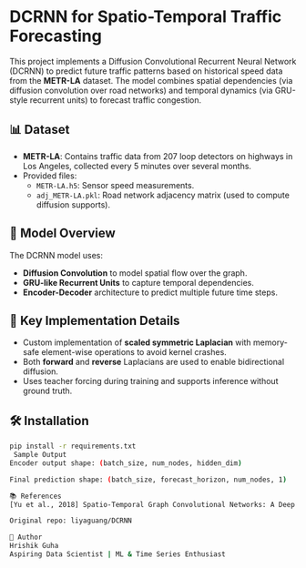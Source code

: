 # DCRNN for Spatio-Temporal Traffic Forecasting

This project implements a Diffusion Convolutional Recurrent Neural Network (DCRNN) to predict future traffic patterns based on historical speed data from the **METR-LA** dataset. The model combines spatial dependencies (via diffusion convolution over road networks) and temporal dynamics (via GRU-style recurrent units) to forecast traffic congestion.

## 📊 Dataset

- **METR-LA**: Contains traffic data from 207 loop detectors on highways in Los Angeles, collected every 5 minutes over several months.
- Provided files:
  - `METR-LA.h5`: Sensor speed measurements.
  - `adj_METR-LA.pkl`: Road network adjacency matrix (used to compute diffusion supports).

## 🚀 Model Overview

The DCRNN model uses:
- **Diffusion Convolution** to model spatial flow over the graph.
- **GRU-like Recurrent Units** to capture temporal dependencies.
- **Encoder-Decoder** architecture to predict multiple future time steps.

## 🔧 Key Implementation Details

- Custom implementation of **scaled symmetric Laplacian** with memory-safe element-wise operations to avoid kernel crashes.
- Both **forward** and **reverse** Laplacians are used to enable bidirectional diffusion.
- Uses teacher forcing during training and supports inference without ground truth.

## 🛠 Installation

```bash
pip install -r requirements.txt
 Sample Output
Encoder output shape: (batch_size, num_nodes, hidden_dim)

Final prediction shape: (batch_size, forecast_horizon, num_nodes, 1)

📚 References
[Yu et al., 2018] Spatio-Temporal Graph Convolutional Networks: A Deep Learning Framework for Traffic Forecasting. arXiv:1709.04875

Original repo: liyaguang/DCRNN

🧠 Author
Hrishik Guha
Aspiring Data Scientist | ML & Time Series Enthusiast